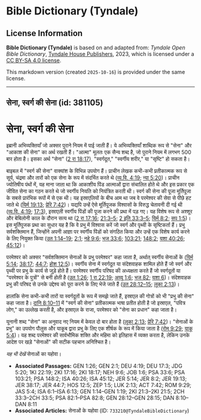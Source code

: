 # Bible Dictionary (Tyndale)

## License Information

**Bible Dictionary (Tyndale)** is based on and adapted from: _Tyndale Open Bible Dictionary_, [Tyndale House Publishers](https://tyndaleopenresources.com/), 2023, which is licensed under a [CC BY-SA 4.0 license](https://creativecommons.org/licenses/by-sa/4.0/legalcode.en).

This markdown version (created `2025-10-16`) is provided under the same license.



--------------------------------

## सेना, स्वर्ग की सेना (id: 381105)

सेना, स्वर्ग की सेना
====================

इब्रानी अभिव्यक्तियाँ जो अक्सर पुराने नियम में पाई जाती हैं। ये अभिव्यक्तियाँ शाब्दिक रूप से "सेना" और "आकाश की सेना" का अर्थ रखती हैं। "आत्मा" मूलतः एक सैन्य शब्द है, जो पुराने नियम में लगभग 500 बार होता है। इसका अर्थ "सेना" ([2 रा 18:17](https://ref.ly/2Kgs18:17)), "स्वर्गदूत," "स्वर्गीय शरीर," या "सृष्टि" हो सकता है।  
  
बाइबल में "स्वर्ग की सेना" वाक्यांश के विभिन्न उपयोग हैं। प्राचीन लेखक कभी\-कभी प्रतीकात्मक रूप से सूर्य, चंद्रमा और तारों को एक सेना के रूप में संदर्भित करते थे ([व्य.वि. 4:19](https://ref.ly/Deut4:19); [न्या 5:20](https://ref.ly/Judg5:20))। प्राचीन ज्योतिषीय पंथों में, यह माना जाता था कि आकाशीय पिंड आत्माओं द्वारा संचालित होते थे और इस प्रकार एक जीवित सेना का गठन करते थे जो स्वर्गीय नियति को नियंत्रित करती थी। स्वर्ग की सेना की पूजा मूर्तिपूजा के सबसे प्रारंभिक रूपों में से एक थी। यह इस्राएलियों के बीच आम था जब वे परमेश्वर की सेवा से पीछे हट जाते थे ([यिर्म 19:13](https://ref.ly/Jer19:13); [प्रेरि 7:42](https://ref.ly/Acts7:42))। यद्यपि उन्हें ऐसे मूर्तिपूजक विश्वासों के विरुद्ध चेतावनी दी गई थी ([व्य.वि. 4:19](https://ref.ly/Deut4:19); [17:3](https://ref.ly/Deut17:3)), इस्राएली स्वर्गीय पिंडों की पूजा करने की प्रथा में पड़ गए। यह विशेष रूप से अश्शूर और बेबिलोनी काल के दौरान सत्य था ([2 रा 17:16](https://ref.ly/2Kgs17:16); [21:3–5](https://ref.ly/2Kgs21:3-2Kgs21:5); [2 इति 33:3–5](https://ref.ly/2Chr33:3-2Chr33:5); [यिर्म 8:2](https://ref.ly/Jer8:2); [सप 1:5](https://ref.ly/Zeph1:5))। इस मूर्तिपूजक प्रथा का सुधार यह है कि वे प्रभु में विश्वास करें जो स्वर्ग और पृथ्वी के सृष्टिकर्ता हैं। प्रभु सर्वशक्तिमान हैं, जिन्होंने अपनी आज्ञा पर स्वर्गीय पिंडों को संगठित किया और उन्हें एक विशेष कार्य करने के लिए नियुक्त किया ([उत 1:14–19](https://ref.ly/Gen1:14-Gen1:19); [2:1](https://ref.ly/Gen2:1); [नहे 9:6](https://ref.ly/Neh9:6); [भज 33:6](https://ref.ly/Ps33:6); [103:21](https://ref.ly/Ps103:21); [148:2](https://ref.ly/Ps148:2); [यशा 40:26](https://ref.ly/Isa40:26); [45:12](https://ref.ly/Isa45:12))।

परमेश्वर को अक्सर "सर्वशक्तिमान सेनाओं के प्रभु परमेश्वर" कहा जाता है, अर्थात् स्वर्गीय सेनाओं के ([यिर्म 5:14](https://ref.ly/Jer5:14); [38:17](https://ref.ly/Jer38:17); [44:7](https://ref.ly/Jer44:7); [होश 12:5](https://ref.ly/Hos12:5))। स्वर्गीय सेना में स्वर्गदूत या संदेशवाहक शामिल होते हैं जो स्वर्ग और पृथ्वी पर प्रभु के कार्य से जुड़े होते हैं। परमेश्वर स्वर्गीय परिषद की अध्यक्षता करते हैं जो स्वर्गदूतों या "परमेश्वर के पुत्रों" से बनी होती है ([उत 1:26](https://ref.ly/Gen1:26); [1 रा 22:19](https://ref.ly/1Kgs22:19); [अय्यू 1:6](https://ref.ly/Job1:6); [भज 82](https://ref.ly/Ps82:1-Ps82:8); [यशा 6](https://ref.ly/Isa6:1-Isa6:13))। संदेशवाहक प्रभु की परिषद से उनके उद्देश्य को पूरा करने के लिए भेजे जाते हैं ([उत 28:12–15](https://ref.ly/Gen28:12-Gen28:15); [लूका 2:13](https://ref.ly/Luke2:13))।

हालांकि सेना कभी\-कभी तारों या स्वर्गदूतों के रूप में समझे जाते हैं, इस्राएल की गोत्रों को भी "प्रभु की सेना" कहा जाता है। [दानि 8:10–11](https://ref.ly/Dan8:10-Dan8:11) में "स्वर्ग की सेना" प्रतीकात्मक भाषा प्रतीत होती है जो इस्राएल, "पवित्र लोग," का उल्लेख करती है, और इस्राएल के राजा, परमेश्वर को "सेना का प्रधान" कहा जाता है।

यूनानी शब्द "सेना" का अनुवाद नए नियम में केवल दो बार होता है ([लूका 2:13](https://ref.ly/Luke2:13); [प्रेरि 7:42](https://ref.ly/Acts7:42))। "सेनाओं के प्रभु" का उपयोग पौलुस और याकूब द्वारा प्रभु के लिए एक शीर्षक के रूप में किया जाता है ([रोम 9:29](https://ref.ly/Rom9:29); [याकू 5:4](https://ref.ly/Jas5:4))। यह शब्द परमेश्वर की सार्वभौमिक शक्ति और महिमा को इतिहास में व्यक्त करता है, लेकिन उनके आदेश पर खड़े "सेनाओं" की सटीक पहचान अनिश्चित है।

*यह भी देखें* सेनाओं का यहोवा। 

* **Associated Passages:** GEN 1:26; GEN 2:1; DEU 4:19; DEU 17:3; JDG 5:20; 1KI 22:19; 2KI 17:16; 2KI 18:17; NEH 9:6; JOB 1:6; PSA 33:6; PSA 103:21; PSA 148:2; ISA 40:26; ISA 45:12; JER 5:14; JER 8:2; JER 19:13; JER 38:17; JER 44:7; HOS 12:5; ZEP 1:5; LUK 2:13; ACT 7:42; ROM 9:29; JAS 5:4; ISA 6:1–ISA 6:13; GEN 1:14–GEN 1:19; 2KI 21:3–2KI 21:5; 2CH 33:3–2CH 33:5; PSA 82:1–PSA 82:8; GEN 28:12–GEN 28:15; DAN 8:10–DAN 8:11
* **Associated Articles:** सेनाओं के यहोवा (ID: `733210@TyndaleBibleDictionary`)

